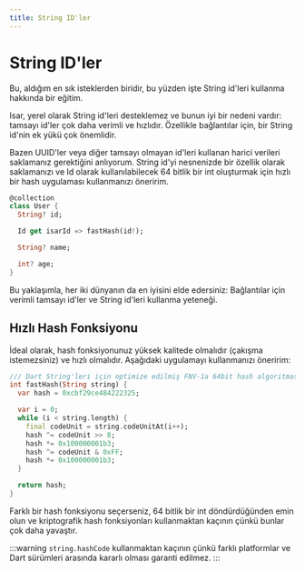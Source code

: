 ```yaml
---
title: String ID'ler
---
```


# String ID'ler

Bu, aldığım en sık isteklerden biridir, bu yüzden işte String id'leri kullanma hakkında bir eğitim.

Isar, yerel olarak String id'leri desteklemez ve bunun iyi bir nedeni vardır: tamsayı id'ler çok daha verimli ve hızlıdır. Özellikle bağlantılar için, bir String id'nin ek yükü çok önemlidir.

Bazen UUID'ler veya diğer tamsayı olmayan id'leri kullanan harici verileri saklamanız gerektiğini anlıyorum. String id'yi nesnenizde bir özellik olarak saklamanızı ve Id olarak kullanılabilecek 64 bitlik bir int oluşturmak için hızlı bir hash uygulaması kullanmanızı öneririm.

```dart
@collection
class User {
  String? id;

  Id get isarId => fastHash(id!);

  String? name;

  int? age;
}
```

Bu yaklaşımla, her iki dünyanın da en iyisini elde edersiniz: Bağlantılar için verimli tamsayı id'ler ve String id'leri kullanma yeteneği.

## Hızlı Hash Fonksiyonu

İdeal olarak, hash fonksiyonunuz yüksek kalitede olmalıdır (çakışma istemezsiniz) ve hızlı olmalıdır. Aşağıdaki uygulamayı kullanmanızı öneririm:

```dart
/// Dart String'leri için optimize edilmiş FNV-1a 64bit hash algoritması
int fastHash(String string) {
  var hash = 0xcbf29ce484222325;

  var i = 0;
  while (i < string.length) {
    final codeUnit = string.codeUnitAt(i++);
    hash ^= codeUnit >> 8;
    hash *= 0x100000001b3;
    hash ^= codeUnit & 0xFF;
    hash *= 0x100000001b3;
  }

  return hash;
}
```

Farklı bir hash fonksiyonu seçerseniz, 64 bitlik bir int döndürdüğünden emin olun ve kriptografik hash fonksiyonları kullanmaktan kaçının çünkü bunlar çok daha yavaştır.

:::warning
`string.hashCode` kullanmaktan kaçının çünkü farklı platformlar ve Dart sürümleri arasında kararlı olması garanti edilmez.
:::
